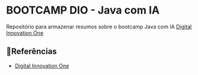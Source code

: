
# BOOTCAMP DIO - Java com IA
Repositório para armazenar resumos sobre o bootcamp Java com IA [Digital Innovation One](https://www.dio.me/)



## 🔎Referências
- [Digital Innovation One](https://www.dio.me/)


